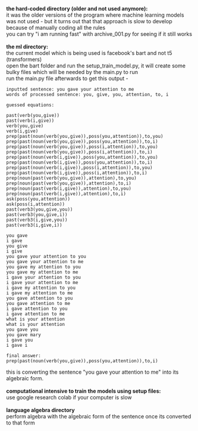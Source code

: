 <b> the hard-coded directory (older and not used anymore): </b> <br>
it was the older versions of the program where machine learning models was not used - but it turns out that that approach is slow to develop because of manually coding all the rules <br>
you can try "i am running fast" with archive_001.py for seeing if it still works <br>
<br>
<b> the ml directory: </b> <br>
the current model which is being used is facebook's bart and not t5 (transformers) <br>
open the bart folder and run the setup_train_model.py, it will create some bulky files which will be needed by the main.py to run <br>
run the main.py file afterwards to get this output - <br>
```
inputted sentence: you gave your attention to me
words of processed sentence: you, give, you, attention, to, i

guessed equations:

past(verb(you,give))
past(verb(i,give))
verb(you,give)
verb(i,give)
prep(past(noun(verb(you,give)),poss(you,attention)),to,you)
prep(past(noun(verb(you,give)),poss(you,attention)),to,i)
prep(past(noun(verb(you,give)),poss(i,attention)),to,you)
prep(past(noun(verb(you,give)),poss(i,attention)),to,i)
prep(past(noun(verb(i,give)),poss(you,attention)),to,you)
prep(past(noun(verb(i,give)),poss(you,attention)),to,i)
prep(past(noun(verb(i,give)),poss(i,attention)),to,you)
prep(past(noun(verb(i,give)),poss(i,attention)),to,i)
prep(noun(past(verb(you,give)),attention),to,you)
prep(noun(past(verb(you,give)),attention),to,i)
prep(noun(past(verb(i,give)),attention),to,you)
prep(noun(past(verb(i,give)),attention),to,i)
ask(poss(you,attention))
ask(poss(i,attention))
past(verb3(you,give,you))
past(verb3(you,give,i))
past(verb3(i,give,you))
past(verb3(i,give,i))

you gave
i gave
you give
i give
you gave your attention to you
you gave your attention to me
you gave my attention to you
you gave my attention to me
i gave your attention to you
i gave your attention to me
i gave my attention to you
i gave my attention to me
you gave attention to you
you gave attention to me
i gave attention to you
i gave attention to me
what is your attention
what is your attention
you gave you
you gave mary
i gave you
i gave i

final answer: 
prep(past(noun(verb(you,give)),poss(you,attention)),to,i)
```
this is converting the sentence "you gave your attention to me" into its algebraic form. <br>
<br>
<b> computational intensive to train the models using setup files: </b> <br>
use google research colab if your computer is slow <br> <br>
<b> language algebra directory </b> <br>
perform algebra with the algebraic form of the sentence once its converted to that form
